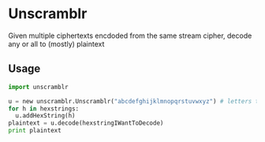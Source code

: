 # Unscramblr

Given multiple ciphertexts encdoded from the same stream cipher, decode any or all to (mostly) plaintext

## Usage

```python
import unscramblr

u = new unscramblr.Unscramblr("abcdefghijklmnopqrstuvwxyz") # letters that could be in the hex string (the fewer the better)
for h in hexstrings:
  u.addHexString(h)
plaintext = u.decode(hexstringIWantToDecode)
print plaintext
```

